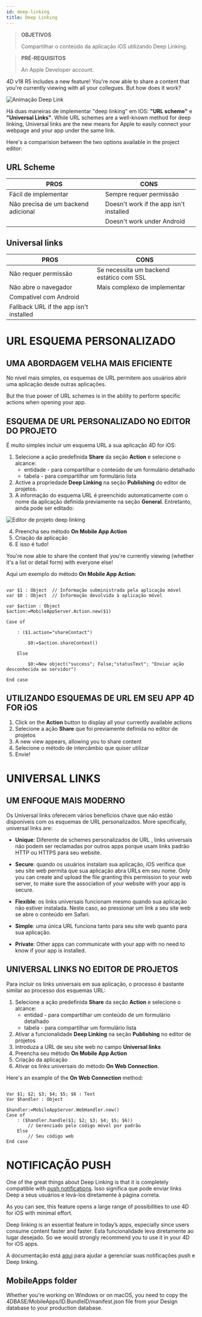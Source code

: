 ```yaml
---
id: deep-linking
title: Deep Linking
---
```


> **OBJETIVOS**
> 
> Compartilhar o conteúdo da aplicação iOS utilizando Deep Linking.

> **PRÉ-REQUISITOS**
> 
> An Apple Developer account.

4D v18 R5 includes a new feature! You're now able to share a content that you're currently viewing with all your collegues. But how does it work?

![Animação Deep Link](assets/en/deeplinking/4d-for-ios-deeplinking.gif)

Há duas maneiras de implementar "deep linking" em IOS: **"URL scheme"** e **"Universal Links"**. While URL schemes are a well-known method for deep linking, Universal links are the new means for Apple to easily connect your webpage and your app under the same link.

Here's a comparision between the two options available in the project editor:

## URL Scheme

| PROS                                | CONS                                    |
| ----------------------------------- | --------------------------------------- |
| Fácil de implementar                | Sempre requer permissão                 |
| Não precisa de um backend adicional | Doesn't work if the app isn't installed |
|                                     | Doesn't work under Android              |

## Universal links

| PROS                                    | CONS                                     |
| --------------------------------------- | ---------------------------------------- |
| Não requer permissão                    | Se necessita um backend estático com SSL |
| Não abre o navegador                    | Mais complexo de implementar             |
| Compatível com Android                  |                                          |
| Fallback URL if the app isn't installed |                                          |

# URL ESQUEMA PERSONALIZADO

## UMA ABORDAGEM VELHA MAIS EFICIENTE

No nível mais simples, os esquemas de URL permitem aos usuários abrir uma aplicação desde outras aplicações.

But the true power of URL schemes is in the ability to perform specific actions when opening your app.

## ESQUEMA DE URL PERSONALIZADO NO EDITOR DO PROJETO

É muito simples incluir um esquema URL a sua aplicação 4D for iOS:

1. Selecione  a ação predefinida **Share** da seção **Action** e selecione o alcance:
    *   entidade - para compartilhar o conteúdo de um formulário detalhado
    *   tabela - para compartilhar um formulário lista
2. Active a propriedade **Deep Linking** na seção **Publishing** do editor de projetos.
3. A informação do esquema URL é preenchido automaticamente com o nome da aplicação definida previamente na seção **General**. Entretanto, ainda pode ser editado:

![Editor de projeto deep linking](assets/en/deeplinking/deep-linking-project-editor-publishing-section.png)

4. Preencha seu método **On Mobile App Action**
5. Criação da aplicação
6. E isso é tudo!

You're now able to share the content that you're currently viewing (whether it's a list or detail form) with everyone else!

Aqui um exemplo do método **On Mobile App Action**:

```4d

var $1 : Object  // Informação subministrada pela aplicação móvel
var $0 : Object  // Informação devolvida à aplicação móvel

var $action : Object
$action:=MobileAppServer.Action.new($1)

Case of 

    : ($1.action="shareContact")

        $0:=$action.shareContext()

    Else 

        $0:=New object("success"; False;"statusText"; "Enviar ação desconhecida ao servidor")

End case 

```

## UTILIZANDO ESQUEMAS DE URL EM SEU APP 4D FOR iOS

1. Click on the **Action** button to display all your currently available actions
2. Selecione a ação **Share** que foi previamente definida no editor de projetos
3. A new view appears, allowing you to share content
4. Selecione o método de intercâmbio que quiser utilizar
5. Envie!

# UNIVERSAL LINKS

## UM ENFOQUE MAIS MODERNO

Os Universal links oferecem vários benefícios chave que não estão disponíveis com os esquemas de URL personalizados. More specifically, universal links are:

* **Unique**: Diferente de schemes personalizados de  URL , links universais não podem ser reclamadas por outros apps porque usam links padrão  HTTP ou HTTPS para seu website.

* **Secure**: quando os usuários instalam sua aplicação, iOS verifica que seu site web permita que sua aplicação abra URLs em seu nome. Only you can create and upload the file granting this permission to your web server, to make sure the association of your website with your app is secure.

* **Flexible**: os links universais funcionam mesmo quando sua aplicação não estiver instalada. Neste caso, ao pressionar um link a seu site web se abre o conteúdo em Safari.

* **Simple**: uma única URL funciona tanto para seu site web quanto para sua aplicação.

* **Private**: Other apps can communicate with your app with no need to know if your app is installed.

## UNIVERSAL LINKS NO EDITOR DE PROJETOS

Para incluir os links universais em sua aplicação, o processo é bastante similar ao processo dos esquemas URL:

1. Selecione  a ação predefinida **Share** da seção **Action** e selecione o alcance:
    *   entidad - para compartilhar um conteúdo de um formulário detalhado
    *   tabela - para compartilhar um formulário lista
2. Ativar a funcionalidade **Deep Linking** na seção **Publishing** no editor de projetos
3. Introduza a URL de seu site web no campo **Universal links**
4. Preencha seu método **On Mobile App Action**
5. Criação da aplicação
6. Ativar os links universais do método **On Web Connection**.

Here's an example of the **On Web Connection** method:

```4d

Var $1; $2; $3; $4; $5; $6 : Text
Var $handler : Object

$handler:=MobileAppServer.WebHandler.new()
Case of
    : ($handler.handle($1; $2; $3; $4; $5; $6))
        // Gerenciado pelo código móvel por padrão
    Else
        // Seu código web
End case

```


# NOTIFICAÇÃO PUSH

One of the great things about Deep Linking is that it is completely compatible with [push notifications](push-notification.html). Isso significa que pode enviar links Deep a seus usuários e levá-los diretamente à página correta.

As you can see, this feature opens a large range of possibilities to use 4D for iOS with minimal effort.

Deep linking is an essential feature in today’s apps, especially since users consume content faster and faster. Esta funcionalidade leva diretamente ao lugar desejado. So we would strongly recommend you to use it in your 4D for iOS apps.

A documentação está [aqui](https://github.com/4d-for-ios/4D-Mobile-App-Server/blob/18R4/Documentation/Classes/PushNotification.md) para ajudar a gerenciar suas notificações push e  Deep linking.

## MobileApps folder

Whether you're working on Windows or on macOS, you need to copy the 4DBASE/MobileApps/ID.BundleID/manifest.json file from your Design database to your production database.  




